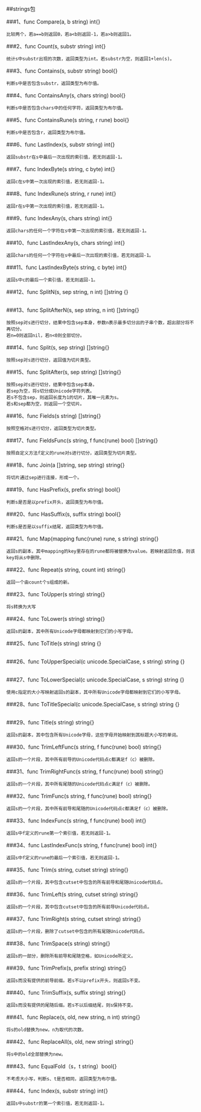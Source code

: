 ##strings包

###1、func Compare(a, b string) int{}
```
比较两个，若a==b则返回0，若a<b则返回-1，若a>b则返回1。
```

###2、func Count(s, substr string) int{}
```
统计s中substr出现的次数，返回类型为int。若substr为空，则返回1+len(s)。
```

###3、func Contains(s, substr string) bool{}
```
判断s中是否包含substr，返回类型为布尔值。
```

###4、func ContainsAny(s, chars string) bool{}
```
判断s中是否包含chars中的任何字符，返回类型为布尔值。
```

###5、func ContainsRune(s string, r rune) bool{}
```
判断s中是否包含r，返回类型为布尔值。
```

###6、func LastIndex(s, substr string) int{}
```
返回substr在s中最后一次出现的索引值，若无则返回-1。
```

###7、func IndexByte(s string, c byte) int{}
```
返回c在s中第一次出现的索引值，若无则返回-1。
```

###8、func IndexRune(s string, r rune) int{}
```
返回r在s中第一次出现的索引值，若无则返回-1。
```

###9、func IndexAny(s, chars string) int{}
```
返回chars的任何一个字符在s中第一次出现的索引值，若无则返回-1。
```

###10、func LastIndexAny(s, chars string) int{}
```
返回chars的任何一个字符在s中最后一次出现的索引值，若无则返回-1。
```

###11、func LastIndexByte(s string, c byte) int{}
```
返回s中c的最后一个索引值，若无则返回-1。
```

###12、func SplitN(s, sep string, n int) []string {}
```

```

###13、func SplitAfterN(s, sep string, n int) []string{}
```
按照sep对s进行切分，结果中包含sep本身，参数n表示最多切分出的子串个数，超出部分将不再切分。
若n=0则返回nil，若n<0则全部切分。
```

###14、func Split(s, sep string) []string{}
```
按照sep对s进行切分，返回值为切片类型。
```

###15、func SplitAfter(s, sep string) []string{}
```
按照sep对s进行切分，结果中包含sep本身。
若sep为空，将s切分成Unicode字符列表。
若s不包含sep，则返回长度为1的切片，其唯一元素为s。
若s和sep都为空，则返回一个空切片。
```

###16、func Fields(s string) []string{}
```
按照空格对s进行切分，返回类型为切片类型。
```

###17、func FieldsFunc(s string, f func(rune) bool) []string{}
```
按照自定义方法f定义的rune对s进行切分，返回类型为切片类型。
```

###18、func Join(a []string, sep string) string{}
```
将切片通过sep进行连接，形成一个。
```

###19、func HasPrefix(s, prefix string) bool{}
```
判断s是否是以prefix开头，返回类型为布尔值。
```

###20、func HasSuffix(s, suffix string) bool{}
```
判断s是否是以suffix结尾，返回类型为布尔值。
```

###21、func Map(mapping func(rune) rune, s string) string{}
```
返回s的副本，其中mapping的key里存在的rune都将被替换为value。若映射返回负值，则该key将从s中删除。
```

###22、func Repeat(s string, count int) string{}
```
返回一个由count个s组成的新。
```

###23、func ToUpper(s string) string{}
```
将s转换为大写
```

###24、func ToLower(s string) string{}
```
返回s的副本，其中所有Unicode字母都映射到它们的小写字母。
```

###25、func ToTitle(s string) string {}
```

```

###26、func ToUpperSpecial(c unicode.SpecialCase, s string) string {}
```

```

###27、func ToLowerSpecial(c unicode.SpecialCase, s string) string {}
```
使用c指定的大小写映射返回s的副本，其中所有Unicode字母都映射到它们的小写字母。
```

###28、func ToTitleSpecial(c unicode.SpecialCase, s string) string {}
```

```

###29、func Title(s string) string{}
```
返回s的副本，其中包含所有Unicode字母，这些字母开始映射到其标题大小写的单词。
```

###30、func TrimLeftFunc(s string, f func(rune) bool) string{}
```
返回s的一个片段，其中所有前导的Unicode代码点c都满足f（c）被删除。
```

###31、func TrimRightFunc(s string, f func(rune) bool) string{}
```
返回s的一个片段，其中所有尾随的Unicode代码点c满足f（c）被删除。
```

###32、func TrimFunc(s string, f func(rune) bool) string{}
```
返回s的一个片段，其中所有前导和尾随的Unicode代码点c都满足f（c）被删除。
```

###33、func IndexFunc(s string, f func(rune) bool) int{}
```
返回s中f定义的rune第一个索引值，若无则返回-1。
```

###34、func LastIndexFunc(s string, f func(rune) bool) int{}
```
返回s中f定义的rune的最后一个索引值，若无则返回-1。
```

###35、func Trim(s string, cutset string) string{}
```
返回s的一个片段，其中包含cutset中包含的所有前导和尾随Unicode代码点。
```

###36、func TrimLeft(s string, cutset string) string{}
```
返回s的一个片段，其中包含cutset中包含的所有前导Unicode代码点。
```

###37、func TrimRight(s string, cutset string) string{}
```
返回s的一个片段，删除了cutset中包含的所有尾随Unicode代码点。
```

###38、func TrimSpace(s string) string{}
```
返回s的一部分，删除所有前导和尾随空格，如Unicode所定义。
```

###39、func TrimPrefix(s, prefix string) string{}
```
返回s而没有提供的前导前缀。若s不以prefix开头，则返回s不变。
```

###40、func TrimSuffix(s, suffix string) string{}
```
返回s而没有提供的尾随后缀。若s不以后缀结尾，则s保持不变。
```

###41、func Replace(s, old, new string, n int) string{}
```
将s的old替换为new，n为取代的次数。
```

###42、func ReplaceAll(s, old, new string) string{}
```
将s中的old全部替换为new。
```

###43、func EqualFold（s，t string）bool{}
```
不考虑大小写，判断s、t是否相同，返回类型为布尔值。
```

###44、func Index(s, substr string) int{}
```
返回s中substr的第一个索引值，若无则返回-1。
```